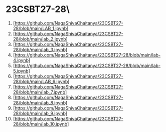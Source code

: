 # 23CSBT27-28\
1. [https://github.com/NagaShivaChaitanya/23CSBT27-28/blob/main/LAB_1.ipynb]
2. [https://github.com/NagaShivaChaitanya/23CSBT27-28/blob/main/lab_2.ipynb]
3. [https://github.com/NagaShivaChaitanya/23CSBT27-28/blob/main/lab_3.ipynb]
4. [https://github.com/NagaShivaChaitanya/23CSBT27-28/blob/main/lab-4.ipynb]
5. [https://github.com/NagaShivaChaitanya/23CSBT27-28/blob/main/lab-5.ipynb]
6. [https://github.com/NagaShivaChaitanya/23CSBT27-28/blob/main/LAB_6.ipynb]
7. [https://github.com/NagaShivaChaitanya/23CSBT27-28/blob/main/lab_7.ipynb]
8. [https://github.com/NagaShivaChaitanya/23CSBT27-28/blob/main/lab_8.ipynb]
9. [https://github.com/NagaShivaChaitanya/23CSBT27-28/blob/main/lab_9.ipynb]
10. [https://github.com/NagaShivaChaitanya/23CSBT27-28/blob/main/lab_10.ipynb]
